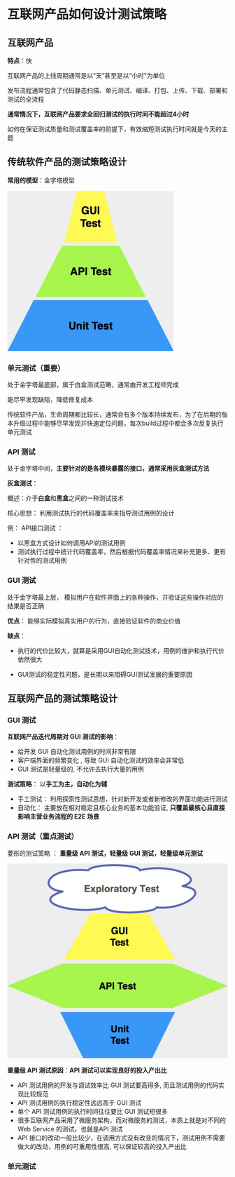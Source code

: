 # 互联网产品如何设计测试策略

## 互联网产品

**特点**：快

 互联网产品的上线周期通常是以“天”甚至是以“小时”为单位

 发布流程通常包含了代码静态扫描、单元测试、编译、打包、上传、下载、部署和测试的全流程 

 **通常情况下，互联网产品要求全回归测试的执行时间不能超过4小时** 

 如何在保证测试质量和测试覆盖率的前提下，有效缩短测试执行时间就是今天的主题

## 传统软件产品的测试策略设计

**常用的模型**：金字塔模型

![传统测试策略](./images/传统测试策略.jpg)

### 单元测试（重要）

处于金字塔最底部，属于白盒测试范畴，通常由开发工程师完成

能尽早发现缺陷，降低修复成本

传统软件产品，生命周期都比较长，通常会有多个版本持续发布，为了在后期的版本升级过程中能够尽早发现并快速定位问题，每次build过程中都会多次反复执行单元测试 

### API 测试

处于金字塔中间，**主要针对的是各模块暴露的接口，通常采用灰盒测试方法** 

**灰盒测试**：

概述：介于**白盒**和**黑盒**之间的一种测试技术

核心思想： 利用测试执行的代码覆盖率来指导测试用例的设计

例： API接口测试 ：

+  以黑盒方式设计如何调用API的测试用例 
+  测试执行过程中统计代码覆盖率，然后根据代码覆盖率情况来补充更多、更有针对性的测试用例 

### GUI 测试

处于金字塔最上层， 模拟用户在软件界面上的各种操作，并验证这些操作对应的结果是否正确 

**优点**： 能够实际模拟真实用户的行为，直接验证软件的商业价值 

**缺点**： 

+ 执行的代价比较大，就算是采用GUI自动化测试技术，用例的维护和执行代价依然很大 

+ GUI测试的稳定性问题，是长期以来阻碍GUI测试发展的重要原因 

## 互联网产品的测试策略设计

### GUI 测试

**互联网产品迭代周期对 GUI 测试的影响**：

+  给开发 GUI 自动化测试用例的时间非常有限 
+ 客户端界面的频繁变化 , 导致 GUI 自动化测试的效率会非常低
+   GUI 测试是轻量级的, 不允许去执行大量的用例 

**测试策略**： 以**手工为主，自动化为辅**

+ 手工测试： 利用探索性测试思想，针对新开发或者新修改的界面功能进行测试
+ 自动化： 主要放在相对稳定且核心业务的基本功能验证, **只覆盖最核心且直接影响主营业务流程的 E2E 场景** 

### API 测试（重点测试）

 菱形的测试策略 ： **重量级 API 测试，轻量级 GUI 测试，轻量级单元测试** 

![菱形测试策略](./images/菱形测试策略.jpg)

 **重量级 API 测试原因**：**API 测试可以实现良好的投入产出比** 

+  API 测试用例的开发与调试效率比 GUI 测试要高得多, 而且测试用例的代码实现比较规范 
+  API 测试用例的执行稳定性远远高于 GUI 测试
+  单个 API 测试用例的执行时间往往要比 GUI 测试短很多 
+  很多互联网产品采用了微服务架构，而对微服务的测试，本质上就是对不同的 Web Service 的测试，也就是API 测试 
+  API 接口的改动一般比较少，在调用方式没有改变的情况下，测试用例不需要做大的改动，用例的可重用性很高, 可以保证较高的投入产出比 



### 单元测试




